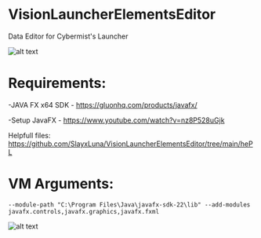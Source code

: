 # VisionLauncherElementsEditor
Data Editor for Cybermist's Launcher

![alt text](https://github.com/SlayxLuna/VisionLauncherElementsEditor/blob/main/images/logo.png?raw=true)

# Requirements:

-JAVA FX x64 SDK		- https://gluonhq.com/products/javafx/

-Setup JavaFX		- https://www.youtube.com/watch?v=nz8P528uGjk

Helpfull files: https://github.com/SlayxLuna/VisionLauncherElementsEditor/tree/main/hePL
# VM Arguments:
```
--module-path "C:\Program Files\Java\javafx-sdk-22\lib" --add-modules javafx.controls,javafx.graphics,javafx.fxml
```

![alt text](https://github.com/SlayxLuna/VisionLauncherElementsEditor/blob/main/images/editor.png?raw=true)
